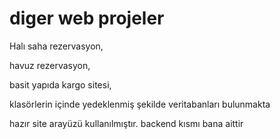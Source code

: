 # diger web projeler

Halı saha rezervasyon,

havuz rezervasyon,

basit yapıda kargo sitesi,

klasörlerin içinde yedeklenmiş şekilde veritabanları bulunmakta

hazır site arayüzü kullanılmıştır. backend kısmı bana aittir
